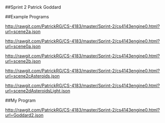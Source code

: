 ##Sprint 2
Patrick Goddard

##Example Programs

http://rawgit.com/PatrickRG/CS-4183/master/Sprint-2/cs4143engine0.html?url=scene2a.json

http://rawgit.com/PatrickRG/CS-4183/master/Sprint-2/cs4143engine0.html?url=scene0a.json

http://rawgit.com/PatrickRG/CS-4183/master/Sprint-2/cs4143engine0.html?url=scene2b.json

http://rawgit.com/PatrickRG/CS-4183/master/Sprint-2/cs4143engine0.html?url=scene2cAsteroids.json

http://rawgit.com/PatrickRG/CS-4183/master/Sprint-2/cs4143engine0.html?url=scene2dAsteroidsLight.json


##My Program

http://rawgit.com/PatrickRG/CS-4183/master/Sprint-2/cs4143engine0.html?url=Goddard2.json
